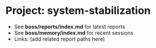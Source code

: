# Project: system-stabilization
- See **boss/reports/index.md** for latest reports
- See **boss/memory/index.md** for recent sessions
- Links: (add related report paths here)

